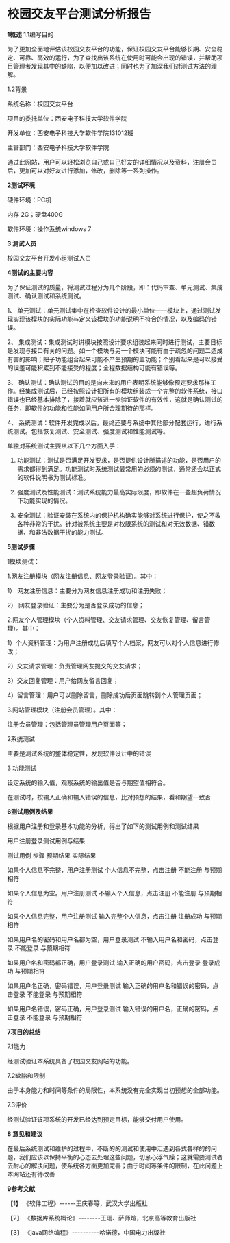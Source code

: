校园交友平台测试分析报告
========================
**1概述**
1.1编写目的

为了更加全面地评估该校园交友平台的功能，保证校园交友平台能够长期、安全稳定、可靠、高效的运行，为了查找出该系统在使用时可能会出现的错误，并帮助项目管理者发现其中的缺陷，以便加以改进；同时也为了加深我们对测试方法的理解。

1.2背景

系统名称：校园交友平台

项目的委托单位：西安电子科技大学软件学院

开发单位：西安电子科技大学软件学院131012班

主管部门：西安电子科技大学软件学院

通过此网站，用户可以轻松浏览自己或自己好友的详细情况以及资料，注册会员后，更加可以对好友进行添加，修改，删除等一系列操作。

**2测试环境**

硬件环境：PC机

内存 2G；硬盘400G

软件环境：操作系统windows 7

**3 测试人员**

校园交友平台开发小组测试人员

**4测试的主要内容**

为了保证测试的质量，将测试过程分为几个阶段，即：代码审查、单元测试、集成测试、确认测试和系统测试。

1、	单元测试：单元测试集中在检查软件设计的最小单位——模块上，通过测试发现实现该模块的实际功能与定义该模块的功能说明不符合的情况，以及编码的错误。

2、	集成测试：集成测试时讲模块按照设计要求组装起来同时进行测试，主要目标是发现与接口有关的问题。如一个模块与另一个模块可能有由于疏忽的问题二造成有害的影响；把子功能组合起来可能不产生预期的主功能；个别看起来是可以接受的误差可能积累到不能接受的程度；全程数据结构可能有错误等。

3、	确认测试：确认测试的目的是向未来的用户表明系统能够像预定要求那样工作。经集成测试后，已经按照设计把所有的模块组装成一个完整的软件系统，接口错误也已经基本排除了，接着就应该进一步验证软件的有效性，这就是确认测试的任务，即软件的功能和性能如同用户所合理期待的那样。

4、	系统测试：软件开发完成以后，最终还要与系统中其他部分配套运行，进行系统测试。包括恢复测试、安全测试、强度测试和性能测试等。

单独对系统测试主要从以下几个方面入手：

1.	功能测试：测试是否满足开发要求，是否提供设计所描述的功能，是否用户的需求都得到满足。功能测试时系统测试最常用的必须的测试，通常还会以正式的软件说明书为测试标准。

2.	强度测试及性能测试：测试系统能力最高实际限度，即软件在一些超负荷情况下功能实现的情况。

3.	安全测试：验证安装在系统内的保护机构确实能够对系统进行保护，使之不收各种非常的干扰。针对被系统主要是对权限系统的测试和对无效数据、错数据、和非法数据干扰的能力测试。

**5测试步骤**



1模块测试：

1.网友注册模块（网友注册信息、网友登录验证）。其中：

1）	网友注册信息：主要分为网友信息注册成功和注册失败；

2）	网友登录验证：主要分为是否登录成功的信息；

2.网友个人管理模块（个人资料管理、交友请求管理、交友恢复管理、留言管理）。其中：

1）个人资料管理：为用户注册成功后填写个人档案，网友可以对个人信息进行修改；

2）交友请求管理：负责管理网友提交的交友请求；

3）交友回复管理：用户给网友留言回复；

4）留言管理：用户可以删除留言，删除成功后页面跳转到个人管理页面；

3.网站管理模块（注册会员管理）。其中：

注册会员管理：包括管理员管理用户页面等；

2系统测试

主要是测试系统的整体稳定性，发现软件设计中的错误 

3 功能测试

设定系统的输入值，观察系统的输出值是否与期望值相符合。

在测试时，按输入正确和输入错误的信息，比对预想的结果，看和期望一致否



**6测试用例及结果**

根据用户注册和登录基本功能的分析，得出了如下的测试用例和测试结果

用户注册登录测试用例与结果

测试用例	步骤	预期结果	实际结果

如果个人信息不完整，用户注册测试	个人信息不完整，点击注册	不能注册	与预期相符

如果个人信息为空。用户注册测试	不输入个人信息，点击注册	不能注册	与预期相符

如果个人信息完整，用户注册测试	输入完整个人信息，点击注册	注册成功	与预期相符

如果用户名的密码和用户名都为空，用户登录测试	不输入用户名和密码，点击登录	不能登录	与预期相符

如果用户名和密码都正确，用户登录测试	输入正确的用户密码，点击登录	登录成功	与预期相符

如果用户名正确，密码错误，用户登录测试	输入正确的用户名和错误的密码，点击登录	不能登录	与预期相符

如果用户名错误，密码正确，用户登录测试	输入错误的用户名，正确的密码，点击登录	不能登录	与预期相符



**7项目的总结**

7.1能力

经测试验证本系统具备了校园交友网站的功能。

7.2缺陷和限制

由于本身能力和时间等条件的局限性，本系统没有完全实现当初预想的全部功能。

7.3评价

经测试验证该项系统的开发已经达到预定目标，能够交付用户使用。



**8 意见和建议**

在最后系统测试和维护的过程中，不断的的测试和使用中汇遇到各式各样的的问题，我们应该以保持平衡的心态去处理这些问题，切忌心浮气躁；这就需要测试者去耐心的解决问题，使系统各方面更加完善；由于时间等条件的限制，在此问题上本网站还有待改善



**9参考文献**

【1】	《软件工程》------王庆春等，武汉大学出版社

【2】	《数据库系统概论》--------王珊、萨师煊，北京高等教育出版社

【3】	《java网络编程》----------哈诺德，中国电力出版社


